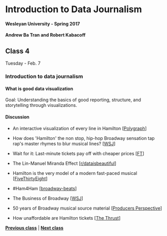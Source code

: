 # Introduction to Data Journalism
  
#### Wesleyan University - Spring 2017
  
**Andrew Ba Tran and Robert Kabacoff**
  
## Class 4
Tuesday - Feb. 7
                             
### Introduction to data journalism
                             
#### What is good data visualization
                             
Goal: Understanding the basics of good reporting, structure, and storytelling through visualizations.
                             
#### Discussion

    
* An interactive visualization of every line in Hamilton [[Polygraph](http://polygraph.cool/hamilton/)]
                                 
* How does 'Hamilton' the non stop, hip-hop Broadway sensation tap rap's master rhymes to blur musical lines? [[WSJ](http://graphics.wsj.com/hamilton/)]
                                 
* Wait for it: Last-minute tickets pay off with cheaper prices [[FT](https://www.ft.com/content/7cd69f44-26b1-3cd2-9689-c0ebaabc575f)]
                                 
* The Lin-Manuel Miranda Effect [[r/dataisbeautiful](https://www.reddit.com/r/dataisbeautiful/comments/4nxsou/hamilton_the_musical_the_linmanuel_miranda_effect/)]
                                 
* Hamilton is the very model of a modern fast-paced musical [[FiveThirtyEight](http://fivethirtyeight.com/datalab/hamilton-is-the-very-model-of-a-modern-fast-paced-musical/)]
                                 
* #Ham4Ham [[broadway-beats](http://joannaskao.com/broadway-beats/ham4ham/)]
                                 
* The Business of Broadway [[WSJ](http://graphics.wsj.com/business-of-broadway/)]
                                 
* 50 years of Broadway musical source material [[Producers Perspective](https://www.theproducersperspective.com/my_weblog/2015/11/50-years-of-broadway-musical-source-material-a-by-the-numbers-infographic.html)]
                                 
* How unaffordable are Hamilton tickets [[The Thrust](http://thethrust.net/how-unaffordable-are-hamilton-tickets/)]
                                 
                   
**[Previous class](class3.md)** | **[Next class](class5.md)**
